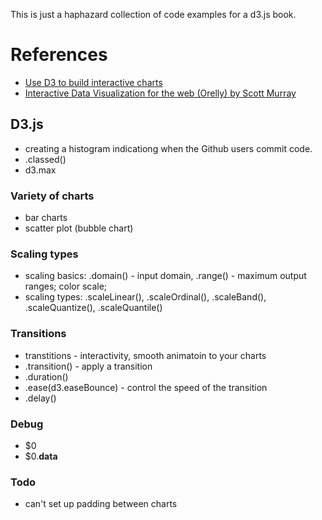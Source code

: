 This is just a haphazard collection of code examples for a d3.js book.

# References
* [Use D3 to build interactive charts](https://egghead.io/courses/use-d3-v3-to-build-interactive-charts-with-javascript)
* [Interactive Data Visualization for the web (Orelly) by Scott Murray](http://shop.oreilly.com/product/0636920026938.do)


## D3.js
* creating a histogram indicationg when the Github users commit code.
* .classed()
* d3.max

### Variety of charts
* bar charts
* scatter plot (bubble chart)


### Scaling types
* scaling basics: .domain() - input domain, .range() - maximum output ranges; color scale; 
* scaling types: .scaleLinear(), .scaleOrdinal(), .scaleBand(), .scaleQuantize(), .scaleQuantile()


### Transitions
* transtitions - interactivity, smooth animatoin to your charts
* .transition() - apply a transition
* .duration()
* .ease(d3.easeBounce) - control the speed of the transition
* .delay()


### Debug
* $0
* $0.__data__

### Todo
* can't set up padding between charts